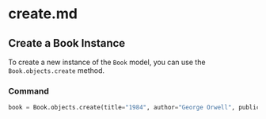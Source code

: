 # create.md

## Create a Book Instance

To create a new instance of the `Book` model, you can use the `Book.objects.create` method.

### Command
```python
book = Book.objects.create(title="1984", author="George Orwell", publication_year=1949)
